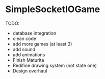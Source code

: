 # SimpleSocketIOGame

TODO:

* database integration
* clean code
* add more games (at least 3)
* add sound
* add animations
* Finish Maturita
* Redifine drawing system (not state one)
* Design overhaul
